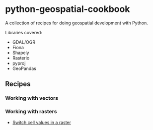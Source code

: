 # python-geospatial-cookbook

A collection of recipes for doing geospatial development with Python.

Libraries covered:

* GDAL/OGR
* Fiona
* Shapely
* Rasterio
* pyproj
* GeoPandas

## Recipes

### Working with vectors

### Working with rasters

* [Switch cell values in a raster](rasters/switch_cell_values_in_raster.md)
